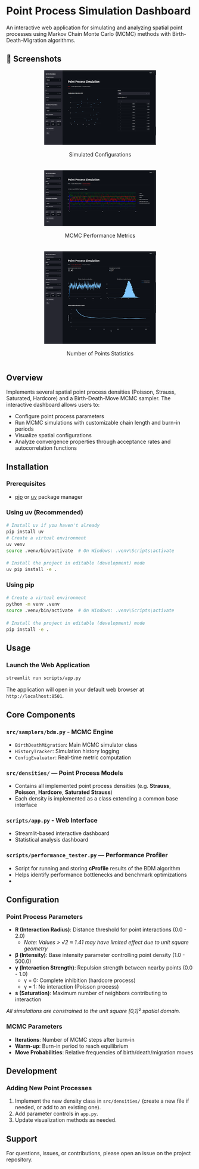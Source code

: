 # Point Process Simulation Dashboard

An interactive web application for simulating and analyzing spatial point processes using Markov Chain Monte Carlo (MCMC) methods with Birth-Death-Migration algorithms.

## 📸 Screenshots

<div style="display: flex; gap: 20px; flex-wrap: wrap; justify-content: center;">

  <div style="text-align: center;">
    <img src="assets/screenshots/simulated_configs.png" width="300" height="200">
    <p>Simulated Configurations</p>
  </div>

  <div style="text-align: center;">
    <img src="assets/screenshots/mcmc_stats.png" width="300">
    <p>MCMC Performance Metrics</p>
  </div>

  <div style="text-align: center;">
    <img src="assets/screenshots/num_of_points_stats.png" width="300">
    <p>Number of Points Statistics</p>
  </div>


</div>


## Overview

Implements several spatial point process densities (Poisson, Strauss, Saturated, Hardcore) and a Birth-Death-Move MCMC sampler. The interactive dashboard allows users to:

- Configure point process parameters
- Run MCMC simulations with customizable chain length and burn-in periods
- Visualize spatial configurations
- Analyze convergence properties through acceptance rates and autocorrelation functions

## Installation

### Prerequisites
- [pip](https://pip.pypa.io/) or [uv](https://github.com/astral-sh/uv) package manager

### Using uv (Recommended)

```bash
# Install uv if you haven't already
pip install uv
# Create a virtual environment
uv venv
source .venv/bin/activate  # On Windows: .venv\Scripts\activate

# Install the project in editable (development) mode
uv pip install -e .
```

### Using pip
```bash
# Create a virtual environment
python -m venv .venv
source .venv/bin/activate  # On Windows: .venv\Scripts\activate

# Install the project in editable (development) mode
pip install -e .
```

## Usage

### Launch the Web Application
```bash
streamlit run scripts/app.py
```
The application will open in your default web browser at `http://localhost:8501`.

## Core Components

### `src/samplers/bdm.py` - MCMC Engine
- `BirthDeathMigration`: Main MCMC simulator class
- `HistoryTracker`: Simulation history logging
- `ConfigEvaluator`: Real-time metric computation

### `src/densities/` — Point Process Models
- Contains all implemented point process densities (e.g. **Strauss**, **Poisson**, **Hardcore**, **Saturated Strauss**)
- Each density is implemented as a class extending a common base interface

### `scripts/app.py` - Web Interface
- Streamlit-based interactive dashboard
- Statistical analysis dashboard

### `scripts/performance_tester.py` — Performance Profiler
- Script for running and storing **cProfile** results of the BDM algorithm
- Helps identify performance bottlenecks and benchmark optimizations
- 
## Configuration

### Point Process Parameters
- **R (Interaction Radius)**: Distance threshold for point interactions (0.0 - 2.0)
  - *Note: Values > √2 ≈ 1.41 may have limited effect due to unit square geometry*
- **β (Intensity)**: Base intensity parameter controlling point density (1.0 - 500.0)  
- **γ (Interaction Strength)**: Repulsion strength between nearby points (0.0 - 1.0)
  - γ = 0: Complete inhibition (hardcore process)
  - γ = 1: No interaction (Poisson process)
- **s (Saturation)**: Maximum number of neighbors contributing to interaction


*All simulations are constrained to the unit square [0,1]² spatial domain.*

### MCMC Parameters
- **Iterations**: Number of MCMC steps after burn-in
- **Warm-up**: Burn-in period to reach equilibrium
- **Move Probabilities**: Relative frequencies of birth/death/migration moves

## Development

### Adding New Point Processes
1. Implement the new density class in `src/densities/` (create a new file if needed, or add to an existing one).
2. Add parameter controls in `app.py`.
3. Update visualization methods as needed.
## Support

For questions, issues, or contributions, please open an issue on the project repository.
